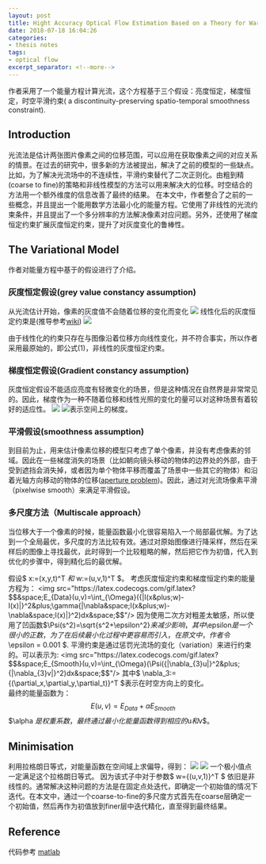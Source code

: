 ```yaml
---
layout: post
title: Hight Accuracy Optical Flow Estimation Based on a Theory for Warping_ reading notes
date: 2018-07-18 16:04:26
categories: 
- thesis notes
tags: 
- optical flow
excerpt_separator: <!--more-->
---
```

作者采用了一个能量方程计算光流，这个方程基于三个假设：亮度恒定，梯度恒定，时空平滑约束( a discontinuity-preserving spatio-temporal smoothness constraint). 

## Introduction
光流法是估计两张图片像素之间的位移范围，可以应用在获取像素之间的对应关系的情景。在过去的研究中，很多新的方法被提出，解决了之前的模型的一些缺点。比如，为了解决光流场中的不连续性，平滑约束替代了二次正则化。由粗到精(coarse to fine)的策略和非线性模型的方法可以用来解决大的位移。时空结合的方法用一个额外维度的信息改善了最终的结果。
在本文中，作者整合了之前的一些概念，并且提出一个能用数学方法最小化的能量方程。它使用了非线性的光流约束条件，并且提出了一个多分辨率的方法解决像素对应问题。另外，还使用了梯度恒定约束扩展灰度恒定约束，提升了对灰度变化的鲁棒性。  

## The Variational Model
作者对能量方程中基于的假设进行了介绍。
### 灰度恒定假设(grey value constancy assumption)
从光流估计开始，像素的灰度值不会随着位移的变化而变化
<img src="https://latex.codecogs.com/gif.latex?$$I(x,y,t)=I(x&plus;u,y&plus;v,t&plus;1)\tag{1}$$" />
线性化后的灰度恒定约束是(推导参考[wiki](https://en.wikipedia.org/wiki/Optical_flow))
<img src="https://latex.codecogs.com/gif.latex?$$I_xu&plus;I_yv&plus;I_t=0\tag{2}$$"/>

由于线性化的约束只存在与图像沿着位移方向线性变化，并不符合事实，所以作者采用最原始的，即公式(1)，非线性的灰度恒定约束。  
### 梯度恒定假设(Gradient constancy assumption)
灰度恒定假设不能适应亮度有轻微变化的场景，但是这种情况在自然界是非常常见的。因此，梯度作为一种不随着位移和线性光照的变化的量可以对这种场景有着较好的适应性。
<img src="https://latex.codecogs.com/gif.latex?$$&space;\nabla&space;I(x,y,t)=\nabla&space;I(x&plus;u,y&plus;v,t&plus;1)&space;$$"/>
<img src="https://latex.codecogs.com/gif.latex?$\nabla=(\partial&space;x,\partial&space;y)$"/>表示空间上的梯度。  
### 平滑假设(smoothness assumption)
到目前为止，用来估计像素位移的模型只考虑了单个像素，并没有考虑像素的邻域。因此在一些梯度消失的场景（比如朝向镜头移动的物体的边界处的外部，由于受到遮挡会消失掉，或者因为单个物体平移而覆盖了场景中一些其它的物体）和沿着光轴方向移动的物体的位移([aperture problem](http://fourier.eng.hmc.edu/e180/lectures/motion/node11.html))。因此，通过对光流场像素平滑（pixelwise smooth）来满足平滑假设。  
### 多尺度方法（Multiscale approach）
当位移大于一个像素的时候，能量函数最小化很容易陷入一个局部最优解。为了达到一个全局最优，多尺度的方法比较有效。通过对原始图像进行降采样，然后在采样后的图像上寻找最优，此时得到一个比较粗略的解，然后把它作为初值，代入到优化的步骤中，得到精化后的最优解。  

假设$ x:=(x,y,t)^T $和$ w:=(u,v,1)^T $。
考虑灰度恒定约束和梯度恒定约束的能量方程为：
<img src="https://latex.codecogs.com/gif.latex?$$&space;E_{Data}(u,v)=\int_{\Omega}({|I(x&plus;w)-I(x)|}^2&plus;\gamma{|\nabla&space;I(x&plus;w)-\nabla&space;I(x)|}^2)dx&space;$$"/>
因为使用二次方对粗差太敏感，所以使用了凹函数$\Psi(s^2)=\sqrt{s^2+\epsilon^2}$来减少影响，其中$\epsilon$是一个很小的正数，为了在后续最小化过程中更容易而引入，在原文中，作者令$ \epsilon = 0.001 $.
平滑约束是通过惩罚光流场的变化（variation）来进行约束的。可以表示为:
<img src="https://latex.codecogs.com/gif.latex?$$&space;E_{Smooth}(u,v)=\int_{\Omega}(\Psi({|\nabla_{3}u|}^2&plus;{|\nabla_{3}v|}^2)dx&space;$$"/>  
其中$ \nabla_3:={(\partial_x,\partial_y,\partial_t)}^T $表示在时空方向上的变化。  
最终的能量函数为：
$$ E(u,v)=E_{Data}+\alpha E_{Smooth} $$
$\alpha $是权重系数，最终通过最小化能量函数得到相应的$u$和$v$。

## Minimisation
利用拉格朗日等式，对能量函数在空间域上求偏导，得到：
<img src="https://latex.codecogs.com/gif.latex?$$&space;\Psi^{'}({I_z}^2&plus;\gamma(I_{xa}^2&plus;I_{yz}^2))\cdot&space;(I_{x}I_z&plus;\gamma(I_{xx}I_{xz}&plus;I_{xy}I_{yz}))-\alpha&space;div({\Psi}^{'}({|\nabla_3&space;u|}^2&plus;{|\nabla_3&space;v|}^2)\nabla_3&space;u)=0&space;$$"/>
<img src="https://latex.codecogs.com/gif.latex?$$&space;\Psi^{'}({I_z}^2&plus;\gamma(I_{xa}^2&plus;I_{yz}^2))\cdot&space;(I_{y}I_z&plus;\gamma(I_{yy}I_{yz}&plus;I_{xy}I_{xz}))-\alpha&space;div({\Psi}^{'}({|\nabla_3&space;u|}^2&plus;{|\nabla_3&space;v|}^2)\nabla_3&space;u)=0&space;$$" />
一个极小值点一定满足这个拉格朗日等式。
因为该式子中对于参数$ w={(u,v,1)}^T $ 依旧是非线性的。通常解决这种问题的方法是在固定点处迭代，即确定一个初始值的情况下迭代。在本文中，通过一个coarse-to-fine的多尺度方式首先在coarse层确定一个初始值，然后再作为初值放到finer层中迭代精化，直至得到最终结果。

## Reference
代码参考 [matlab](http://people.csail.mit.edu/celiu/OpticalFlow/)